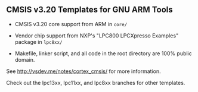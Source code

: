 ## CMSIS v3.20 Templates for GNU ARM Tools

* CMSIS v3.20 core support from ARM in `core/`

* Vendor chip support from NXP's "LPC800 LPCXpresso Examples" package in `lpc8xx/`

* Makefile, linker script, and all code in the root directory are 100% public domain.

See http://vsdev.me/notes/cortex_cmsis/ for more information.

Check out the lpc13xx, lpc11xx, and lpc8xx branches for other templates.

